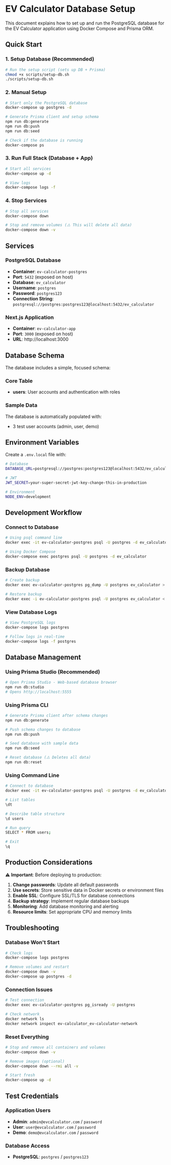 # EV Calculator Database Setup

This document explains how to set up and run the PostgreSQL database for the EV Calculator application using Docker Compose and Prisma ORM.

## Quick Start

### 1. Setup Database (Recommended)

```bash
# Run the setup script (sets up DB + Prisma)
chmod +x scripts/setup-db.sh
./scripts/setup-db.sh
```

### 2. Manual Setup

```bash
# Start only the PostgreSQL database
docker-compose up postgres -d

# Generate Prisma client and setup schema
npm run db:generate
npm run db:push
npm run db:seed

# Check if the database is running
docker-compose ps
```

### 3. Run Full Stack (Database + App)

```bash
# Start all services
docker-compose up -d

# View logs
docker-compose logs -f
```

### 4. Stop Services

```bash
# Stop all services
docker-compose down

# Stop and remove volumes (⚠️ This will delete all data)
docker-compose down -v
```

## Services

### PostgreSQL Database
- **Container**: `ev-calculator-postgres`
- **Port**: `5432` (exposed on host)
- **Database**: `ev_calculator`
- **Username**: `postgres`
- **Password**: `postgres123`
- **Connection String**: `postgresql://postgres:postgres123@localhost:5432/ev_calculator`



### Next.js Application
- **Container**: `ev-calculator-app`
- **Port**: `3000` (exposed on host)
- **URL**: http://localhost:3000

## Database Schema

The database includes a simple, focused schema:

### Core Table
- **users**: User accounts and authentication with roles

### Sample Data
The database is automatically populated with:
- 3 test user accounts (admin, user, demo)

## Environment Variables

Create a `.env.local` file with:

```bash
# Database
DATABASE_URL=postgresql://postgres:postgres123@localhost:5432/ev_calculator

# JWT
JWT_SECRET=your-super-secret-jwt-key-change-this-in-production

# Environment
NODE_ENV=development
```

## Development Workflow

### Connect to Database

```bash
# Using psql command line
docker exec -it ev-calculator-postgres psql -U postgres -d ev_calculator

# Using Docker Compose
docker-compose exec postgres psql -U postgres -d ev_calculator
```

### Backup Database

```bash
# Create backup
docker exec ev-calculator-postgres pg_dump -U postgres ev_calculator > backup.sql

# Restore backup
docker exec -i ev-calculator-postgres psql -U postgres ev_calculator < backup.sql
```

### View Database Logs

```bash
# View PostgreSQL logs
docker-compose logs postgres

# Follow logs in real-time
docker-compose logs -f postgres
```

## Database Management

### Using Prisma Studio (Recommended)

```bash
# Open Prisma Studio - Web-based database browser
npm run db:studio
# Opens http://localhost:5555
```

### Using Prisma CLI

```bash
# Generate Prisma client after schema changes
npm run db:generate

# Push schema changes to database
npm run db:push

# Seed database with sample data
npm run db:seed

# Reset database (⚠️ Deletes all data)
npm run db:reset
```

### Using Command Line
```bash
# Connect to database
docker exec -it ev-calculator-postgres psql -U postgres -d ev_calculator

# List tables
\dt

# Describe table structure
\d users

# Run query
SELECT * FROM users;

# Exit
\q
```

## Production Considerations

⚠️ **Important**: Before deploying to production:

1. **Change passwords**: Update all default passwords
2. **Use secrets**: Store sensitive data in Docker secrets or environment files
3. **Enable SSL**: Configure SSL/TLS for database connections
4. **Backup strategy**: Implement regular database backups
5. **Monitoring**: Add database monitoring and alerting
6. **Resource limits**: Set appropriate CPU and memory limits

## Troubleshooting

### Database Won't Start
```bash
# Check logs
docker-compose logs postgres

# Remove volumes and restart
docker-compose down -v
docker-compose up postgres -d
```

### Connection Issues
```bash
# Test connection
docker exec ev-calculator-postgres pg_isready -U postgres

# Check network
docker network ls
docker network inspect ev-calculator_ev-calculator-network
```

### Reset Everything
```bash
# Stop and remove all containers and volumes
docker-compose down -v

# Remove images (optional)
docker-compose down --rmi all -v

# Start fresh
docker-compose up -d
```

## Test Credentials

### Application Users
- **Admin**: `admin@evcalculator.com` / `password`
- **User**: `user@evcalculator.com` / `password`
- **Demo**: `demo@evcalculator.com` / `password`

### Database Access
- **PostgreSQL**: `postgres` / `postgres123`

